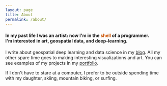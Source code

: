 ```yaml
---
layout: page
title: About
permalink: /about/
---
```


#### In my past life I was an artist: now I'm in the <span style="color:#CC5500">shell</span> of a programmer. <br>I'm interested in art, geospatial data, and deep-learning.
 
I write about geospatial deep learning and data science in my [blog](https://danielhoshizaki.com/blog/). All my other spare time goes to making interesting visualizations and art. You can see examples of my projects in my [portfolio](https://danielhoshizaki.com/).
 
If I don't have to stare at a computer, I prefer to be outside spending time with my daughter, skiing, mountain biking, or surfing.
